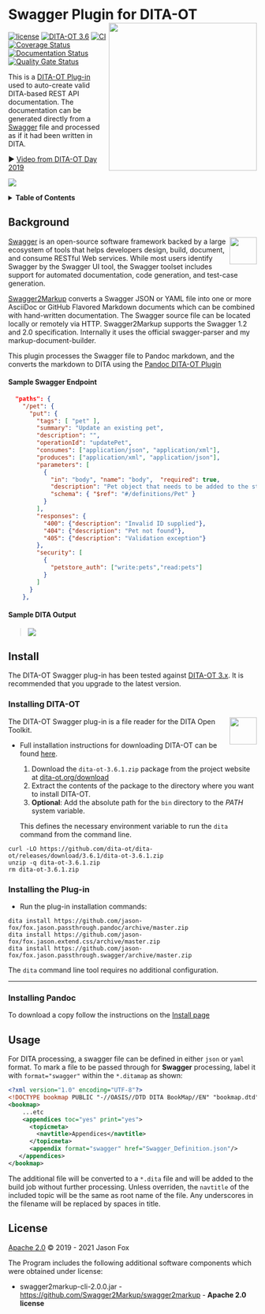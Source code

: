 # Swagger Plugin for DITA-OT [<img src="https://jason-fox.github.io/fox.jason.passthrough.swagger/swagger.png" align="right" width="300">](http://swaggerdita-ot.rtfd.io/)

[![license](https://img.shields.io/github/license/jason-fox/fox.jason.passthrough.swagger.svg)](http://www.apache.org/licenses/LICENSE-2.0)
[![DITA-OT 3.6](https://img.shields.io/badge/DITA--OT-3.6-blue.svg)](http://www.dita-ot.org/3.6)
[![CI](https://github.com/jason-fox/fox.jason.passthrough.swagger/workflows/CI/badge.svg)](https://github.com/jason-fox/fox.jason.passthrough.swagger/actions?query=workflow%3ACI)
[![Coverage Status](https://coveralls.io/repos/github/jason-fox/fox.jason.passthrough.swagger/badge.svg?branch=master)](https://coveralls.io/github/jason-fox/fox.jason.passthrough.swagger?branch=master)
[![Documentation Status](https://readthedocs.org/projects/swaggerdita-ot/badge/?version=latest)](https://swaggerdita-ot.readthedocs.io/en/latest/?badge=latest)
[![Quality Gate Status](https://sonarcloud.io/api/project_badges/measure?project=fox.jason.passthrough.swagger&metric=alert_status)](https://sonarcloud.io/dashboard?id=fox.jason.passthrough.swagger)

This is a [DITA-OT Plug-in](https://www.dita-ot.org/plugins) used to auto-create valid DITA-based REST API
documentation. The documentation can be generated directly from a [Swagger](https://github.com/swagger-api) file and
processed as if it had been written in DITA.

:arrow_forward: [Video from DITA-OT Day 2019](https://youtu.be/cd7XThpkivw)

[![](https://jason-fox.github.io/fox.jason.passthrough.swagger/nothing-video.png)](https://youtu.be/cd7XThpkivw)

<details>
<summary><strong>Table of Contents</strong></summary>

-   [Background](#background)
-   [Install](#install)
    -   [Installing DITA-OT](#installing-dita-ot)
    -   [Installing the Plug-in](#installing-the-plug-in)
    -   [Installing Pandoc](#installing-pandoc)
-   [Usage](#usage)
-   [License](#license)

</details>

## Background

[<img src="https://swagger.io/swagger/media/assets/images/swagger_logo.svg" align="right" height="55">](http://swagger.io/)

[Swagger](https://swagger.io/) is an open-source software framework backed by a large ecosystem of tools that helps
developers design, build, document, and consume RESTful Web services. While most users identify Swagger by the Swagger
UI tool, the Swagger toolset includes support for automated documentation, code generation, and test-case generation.

[Swagger2Markup](https://github.com/Swagger2Markup/swagger2markup) converts a Swagger JSON or YAML file into one or more
AsciiDoc or GitHub Flavored Markdown documents which can be combined with hand-written documentation. The Swagger source
file can be located locally or remotely via HTTP. Swagger2Markup supports the Swagger 1.2 and 2.0 specification.
Internally it uses the official swagger-parser and my markup-document-builder.

This plugin processes the Swagger file to Pandoc markdown, and the converts the markdown to DITA using the
[Pandoc DITA-OT Plugin](https://github.com/jason-fox/fox.jason.passthrough.pandoc)

#### Sample Swagger Endpoint

```json
  "paths": {
    "/pet": {
      "put": {
        "tags": [ "pet" ],
        "summary": "Update an existing pet",
        "description": "",
        "operationId": "updatePet",
        "consumes": ["application/json", "application/xml"],
        "produces": ["application/xml", "application/json"],
        "parameters": [
          {
            "in": "body", "name": "body",  "required": true,
            "description": "Pet object that needs to be added to the store",
            "schema": { "$ref": "#/definitions/Pet" }
          }
        ],
        "responses": {
          "400": {"description": "Invalid ID supplied"},
          "404": {"description": "Pet not found"},
          "405": {"description": "Validation exception"}
        },
        "security": [
          {
            "petstore_auth": ["write:pets","read:pets"]
          }
        ]
      }
    },
```

#### Sample DITA Output

> ![](https://jason-fox.github.io/fox.jason.passthrough.swagger/request-formatted.png)

## Install

The DITA-OT Swagger plug-in has been tested against [DITA-OT 3.x](http://www.dita-ot.org/download). It is recommended
that you upgrade to the latest version.

### Installing DITA-OT

<a href="https://www.dita-ot.org"><img src="https://www.dita-ot.org/images/dita-ot-logo.svg" align="right" height="55"></a>

The DITA-OT Swagger plug-in is a file reader for the DITA Open Toolkit.

-   Full installation instructions for downloading DITA-OT can be found
    [here](https://www.dita-ot.org/3.6/topics/installing-client.html).

    1.  Download the `dita-ot-3.6.1.zip` package from the project website at
        [dita-ot.org/download](https://www.dita-ot.org/download)
    2.  Extract the contents of the package to the directory where you want to install DITA-OT.
    3.  **Optional**: Add the absolute path for the `bin` directory to the _PATH_ system variable.

    This defines the necessary environment variable to run the `dita` command from the command line.

```console
curl -LO https://github.com/dita-ot/dita-ot/releases/download/3.6.1/dita-ot-3.6.1.zip
unzip -q dita-ot-3.6.1.zip
rm dita-ot-3.6.1.zip
```

### Installing the Plug-in

-   Run the plug-in installation commands:

```console
dita install https://github.com/jason-fox/fox.jason.passthrough.pandoc/archive/master.zip
dita install https://github.com/jason-fox/fox.jason.extend.css/archive/master.zip
dita install https://github.com/jason-fox/fox.jason.passthrough.swagger/archive/master.zip
```

The `dita` command line tool requires no additional configuration.

---

### Installing Pandoc

To download a copy follow the instructions on the [Install page](https://github.com/jgm/pandoc/blob/master/INSTALL.md)

## Usage

For DITA processing, a swagger file can be defined in either `json` or `yaml` format.
To mark a file to be passed through for **Swagger** processing, label it with `format="swagger"` within the `*.ditamap`
as shown:

```xml
<?xml version="1.0" encoding="UTF-8"?>
<!DOCTYPE bookmap PUBLIC "-//OASIS//DTD DITA BookMap//EN" "bookmap.dtd">
<bookmap>
    ...etc
    <appendices toc="yes" print="yes">
      <topicmeta>
        <navtitle>Appendices</navtitle>
      </topicmeta>
      <appendix format="swagger" href="Swagger_Definition.json"/>
   </appendices>
</bookmap>
```

The additional file will be converted to a `*.dita` file and will be added to the build job without further processing.
Unless overriden, the `navtitle` of the included topic will be the same as root name of the file. Any underscores in the
filename will be replaced by spaces in title.

## License

[Apache 2.0](LICENSE) © 2019 - 2021 Jason Fox

The Program includes the following additional software components which were obtained under license:

-   swagger2markup-cli-2.0.0.jar - https://github.com/Swagger2Markup/swagger2markup - **Apache 2.0 license**
